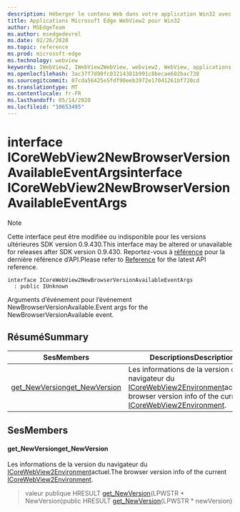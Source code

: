 ```yaml
---
description: Héberger le contenu Web dans votre application Win32 avec le contrôle Microsoft Edge WebView2
title: Applications Microsoft Edge WebView2 pour Win32
author: MSEdgeTeam
ms.author: msedgedevrel
ms.date: 02/26/2020
ms.topic: reference
ms.prod: microsoft-edge
ms.technology: webview
keywords: IWebView2, IWebView2WebView, webview2, WebView, applications Win32, Win32, Edge, ICoreWebView2, ICoreWebView2Host, contrôle de navigateur, html Edge
ms.openlocfilehash: 3ac37f7d90fc03214381b991c8becae602bac738
ms.sourcegitcommit: 07cda56425e5fdf90eeb3972e17041261bf720cd
ms.translationtype: MT
ms.contentlocale: fr-FR
ms.lasthandoff: 05/14/2020
ms.locfileid: "10653495"
---
```

# <span data-ttu-id="88375-104">interface ICoreWebView2NewBrowserVersionAvailableEventArgs</span><span class="sxs-lookup"><span data-stu-id="88375-104">interface ICoreWebView2NewBrowserVersionAvailableEventArgs</span></span> 

> [!NOTE]
> <span data-ttu-id="88375-105">Cette interface peut être modifiée ou indisponible pour les versions ultérieures SDK version 0.9.430.</span><span class="sxs-lookup"><span data-stu-id="88375-105">This interface may be altered or unavailable for releases after SDK version 0.9.430.</span></span> <span data-ttu-id="88375-106">Reportez-vous à [référence](../../../webview2-api-reference.md) pour la dernière référence d’API.</span><span class="sxs-lookup"><span data-stu-id="88375-106">Please refer to [Reference](../../../webview2-api-reference.md) for the latest API reference.</span></span>

```
interface ICoreWebView2NewBrowserVersionAvailableEventArgs
  : public IUnknown
```

<span data-ttu-id="88375-107">Arguments d’événement pour l’événement NewBrowserVersionAvailable.</span><span class="sxs-lookup"><span data-stu-id="88375-107">Event args for the NewBrowserVersionAvailable event.</span></span>

## <span data-ttu-id="88375-108">Résumé</span><span class="sxs-lookup"><span data-stu-id="88375-108">Summary</span></span>

 <span data-ttu-id="88375-109">Ses</span><span class="sxs-lookup"><span data-stu-id="88375-109">Members</span></span>                        | <span data-ttu-id="88375-110">Descriptions</span><span class="sxs-lookup"><span data-stu-id="88375-110">Descriptions</span></span>
--------------------------------|---------------------------------------------
[<span data-ttu-id="88375-111">get_NewVersion</span><span class="sxs-lookup"><span data-stu-id="88375-111">get_NewVersion</span></span>](#get_newversion) | <span data-ttu-id="88375-112">Les informations de la version du navigateur du [ICoreWebView2Environment](ICoreWebView2Environment.md)actuel.</span><span class="sxs-lookup"><span data-stu-id="88375-112">The browser version info of the current [ICoreWebView2Environment](ICoreWebView2Environment.md).</span></span>

## <span data-ttu-id="88375-113">Ses</span><span class="sxs-lookup"><span data-stu-id="88375-113">Members</span></span>

#### <span data-ttu-id="88375-114">get_NewVersion</span><span class="sxs-lookup"><span data-stu-id="88375-114">get_NewVersion</span></span> 

<span data-ttu-id="88375-115">Les informations de la version du navigateur du [ICoreWebView2Environment](ICoreWebView2Environment.md)actuel.</span><span class="sxs-lookup"><span data-stu-id="88375-115">The browser version info of the current [ICoreWebView2Environment](ICoreWebView2Environment.md).</span></span>

> <span data-ttu-id="88375-116">valeur publique HRESULT [get_NewVersion](#get_newversion)(LPWSTR \* NewVersion)</span><span class="sxs-lookup"><span data-stu-id="88375-116">public HRESULT [get_NewVersion](#get_newversion)(LPWSTR \* newVersion)</span></span>

